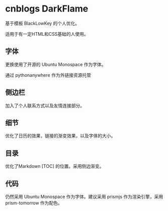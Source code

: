 # cnblogs DarkFlame

基于模板 BlackLowKey 的个人优化。

适用于有一定HTML和CSS基础的人使用。

## 字体

更换使用了开源的 Ubuntu Monospace 作为字体。

通过 pythonanywhere 作为外链接资源托管

## 侧边栏

加入了个人联系方式以及友情连接部分。

## 细节

优化了日历的效果，链接的渐变效果，以及字体的大小。

## 目录

优化了Markdown \[TOC\] 的位置。采用侧边渐变。

## 代码

仍然采用 Ubuntu Monospace 作为字体。建议采用 prismjs 作为渲染引擎，采用 prism-tomorrow 作为配色。
